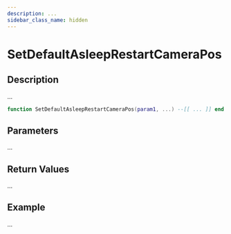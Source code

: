 ```yaml
---
description: ...
sidebar_class_name: hidden
---
```


# SetDefaultAsleepRestartCameraPos

## Description

...

```lua
function SetDefaultAsleepRestartCameraPos(param1, ...) --[[ ... ]] end
```

## Parameters

...

## Return Values

...

## Example

...


